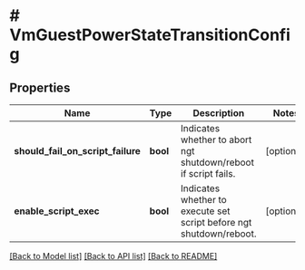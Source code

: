 # # VmGuestPowerStateTransitionConfig

## Properties

Name | Type | Description | Notes
------------ | ------------- | ------------- | -------------
**should_fail_on_script_failure** | **bool** | Indicates whether to abort ngt shutdown/reboot if script fails. | [optional]
**enable_script_exec** | **bool** | Indicates whether to execute set script before ngt shutdown/reboot. | [optional]

[[Back to Model list]](../../README.md#models) [[Back to API list]](../../README.md#endpoints) [[Back to README]](../../README.md)
